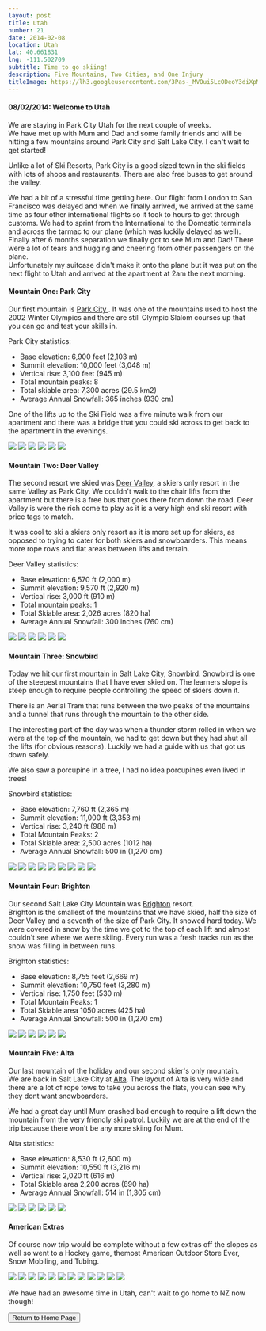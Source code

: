 ```yaml
---
layout: post
title: Utah
number: 21
date: 2014-02-08
location: Utah
lat: 40.661831
lng: -111.502709
subtitle: Time to go skiing!
description: Five Mountains, Two Cities, and One Injury
titleImage: https://lh3.googleusercontent.com/3Pas-_MVOui5LcODeoY3diXpMMM4F9ySoh5MrRLhmApmmscU9s2fQ-DQCX0SZedpylPZht9BGNgmWcY--WaDGPpgTSrG8HX-N3GvMiYL7p3ax2zclHbghECCmU_w7cCe1B1pav7s_08=w2400
---
```


<h4>08/02/2014: Welcome to Utah</h4>

We are staying in Park City Utah for the next couple of weeks. <br>
We have met up with Mum and Dad and some family friends and will be hitting a few mountains around Park City and Salt Lake City. I can't wait to get started!

Unlike a lot of Ski Resorts, Park City is a good sized town in the ski fields with lots of shops and restaurants. There are also free buses to get around the valley.

We had a bit of a stressful time getting here. Our flight from London to San Francisco was delayed and when we finally arrived, we arrived at the same time as four other international flights so it took to hours to get through customs. We had to sprint from the International to the Domestic terminals and across the tarmac to our plane (which was luckily delayed as well). <br>
Finally after 6 months separation we finally got to see Mum and Dad! There were a lot of tears and hugging and cheering from other passengers on the plane. <br>
Unfortunately my suitcase didn't make it onto the plane but it was put on the next flight to Utah and arrived at the apartment at 2am the next morning. 

<h4>Mountain One: Park City</h4>

Our first mountain is <a target="_blank" href="https://www.parkcitymountain.com/">Park City </a>. 
It was one of the mountains used to host the 2002 Winter Olympics and there are still Olympic Slalom courses up that you can go and test your skills in.

Park City statistics:
* Base elevation: 6,900 feet (2,103 m)
* Summit elevation: 10,000 feet (3,048 m)
* Vertical rise: 3,100 feet (945 m)
* Total mountain peaks: 8
* Total skiable area: 7,300 acres (29.5 km2)
* Average Annual Snowfall: 365 inches (930 cm)

One of the lifts up to the Ski Field was a five minute walk from our apartment and there was a bridge that you could ski across to get back to the apartment in the evenings. 

<img src="https://lh3.googleusercontent.com/P-VLh-TJRu0Bg5nx1ybwNv8PGkiIkC4cj302CbAvmysTf5v6eDCtopS579nO7TJc2fZMAieelQPp56rFg6HQrP2xgrRZzV2wjMXV4BSUj26Yr-Stbl_Z4jSqf4A7imudc3vEc-8SLHc=w2400" class="image1">
<img src="https://lh3.googleusercontent.com/WINQbQX1Rk3kWknqloFsdrP5jNNUj5u5-PlCf5d4d23FDazn5RUr_JrQAvjsMGQ8RVMtTMaW_iH2KjfMJpEpebR64c-DFaWrTrnVGPzFEQTPW5t8AVxhVWfgW3CiY60sOujAI9sIGbQ=w2400" class="image1">
<img src="https://lh3.googleusercontent.com/xgO7b6VBE0U8tqdX3uztCnD0wzh1XA9rqusDQXaT0yuZFaky_JaZAftJaiV_9CFnIqoNAqEOXPk0WSU7tNVc2VB5aPxwQ_cFv5PfzhIUdZ18fIvJP1vSfKD8-fe4KObAQsXoTMVJVZ4=w2400" class="image1">
<img src="https://lh3.googleusercontent.com/LQrLwj1RKUQ2PluGIFSTTM2te3QcrXou078z1iXC0CW8nuykwn9-dFARcSoshM1iRuhen2Mc40iNc1nqe15rl5oepa0iNC_Z4fPwf-gOXRzVNaeEqzNGNZb8JlTRo96utolN0_j_Us0=w2400" class="image1">
<img src="https://lh3.googleusercontent.com/wlSOlLQi8xRbVcAXQQcaXugszvz1vTo3RL2gaROEE93Xz4uW_LHGl2_PVmiqmfScaQzSbzq5LaUdfhrYkp2GYf-jUDOc5nUAOwdaLVul5NYoR84p8qjse5zlgQZyaGaog44m7NflnJQ=w2400" class="image1">
<img src="https://lh3.googleusercontent.com/wlvNINEnFN7lgtOTmX49licmKfssEelKgW-kOGmW-o7vKlboeqh8bwU8g33BTD7dvu8F-qDGhrKhlOLM5jwpg00v37PEpfSOYJMERfRQCPAzHsqk4TI746GR4X2Es4RjjYjq0b6KrY0=w2400" class="image1">

<h4>Mountain Two: Deer Valley</h4>

The second resort we skied was <a target="_blank" href="http://www.deervalley.com/">Deer Valley</a>, a skiers only resort in the same Valley as Park City. 
We couldn't walk to the chair lifts from the apartment but there is a free bus that goes there from down the road. 
Deer Valley is were the rich come to play as it is a very high end ski resort with price tags to match. 

It was cool to ski a skiers only resort as it is more set up for skiers, as opposed to trying to cater for both skiers and snowboarders. This means more rope rows and flat areas between lifts and terrain.

Deer Valley statistics:
* Base elevation:	6,570 ft (2,000 m)
* Summit elevation:	9,570 ft (2,920 m)
* Vertical rise:	3,000 ft (910 m)
* Total mountain peaks: 1
* Total Skiable area:	2,026 acres (820 ha)
* Average Annual Snowfall: 300 inches (760 cm)

<img src="https://lh3.googleusercontent.com/nhTrH33HR9Iej-Hdv8gIuMQs9xDx8XyKDNqeK4HNFMiRw7w9tayPFBgGIztCn_MyNPWy9x9OxiV-l07CkElhhxjBIxenZn26-BnRZG-fil7QllHM6pyzfzCD-8fmgxrkC8QgKkATEDc=w2400" class="image1">
<img src="https://lh3.googleusercontent.com/02JHSjSB5tYvDdX1V8zeSS0uv9OEaraG4qVuiA0Zspen8q3tv4elbKjuDsPPSEA93fxN3YAWozvtdHqA8su2KZRBIzRn9saM4z5gfc3YuSZTH4LfqnbgoGpNlTPxRAPIwBX5W8hnERg=w2400" class="image1">
<img src="https://lh3.googleusercontent.com/LbUqnsxxFCmuVrXwJU_JXNVYT8ENUshBK4W-yfJmtbk7T0BHsRgA-jjzmEbwJcIvMhK4jdtCiXep0yNtvuqgaiGP_P_Ryr3Rjyon9jdRbpussybM7kzZv9uIHqChzOZBYtZ7CbUpym8=w2400" class="image1">
<img src="https://lh3.googleusercontent.com/KRJ1_zsIpSuHHSZd3dK8-W8HjKnxYH1s5TtyX15weuwonXwgvYgn5OA9kiMyeMlkVupnlQ3YepFro9HEMbJr63U3q7tht7owmWK4JyYsUIiNuI9wFWSYC1S5vm1blNA3gclkHeIaP8Y=w2400" class="image1">
<img src="https://lh3.googleusercontent.com/swlGDNt3gBmtcT8kKxRKdaQKCUMMrpvnk3OSG19_BXE2jmZ6QaPXsq8o3jzK3VHOi6ftnZcekjTYMn-CfrW4np2HyBJWDMXEBXd2cSGfPEbNnchrl2dxxcyy0oxbFhm0PVoGAmOVJ4Q=w2400" class="image1">
<img src="https://lh3.googleusercontent.com/dEtUJU5tjeiFDyCY0fyoB4bTLPZjxQ-zC4jgKBANe-ZGc0owQqtHv_TJpkELXSp8Ub3vcv5lgSNc_NXOC4hxw_0wkbxE9-80fD08udZ-8_uawX3f7bi4fvU0Ee4vfdJK12HnjpzVlG0=w2400" class="image1">

<h4>Mountain Three: Snowbird</h4>

Today we hit our first mountain in Salt Lake City, <a target="_blank" href="https://www.snowbird.com/">Snowbird</a>. 
Snowbird is one of the steepest mountains that I have ever skied on. The learners slope is steep enough to require people controlling the speed of skiers down it. 

There is an Aerial Tram that runs between the two peaks of the mountains and a tunnel that runs through the mountain to the other side.

The interesting part of the day was when a thunder storm rolled in when we were at the top of the mountain, we had to get down but they had shut all the lifts (for obvious reasons). Luckily we had a guide with us that got us down safely. 

We also saw a porcupine in a tree, I had no idea porcupines even lived in trees!

Snowbird statistics:
* Base elevation:	7,760 ft (2,365 m)
* Summit elevation:	11,000 ft (3,353 m)
* Vertical rise: 3,240 ft (988 m)
* Total Mountain Peaks: 2
* Total Skiable area:	2,500 acres (1012 ha)
* Average Annual Snowfall:	500 in (1,270 cm)

<img src="https://lh3.googleusercontent.com/7aSXUUHrT69FFAzuqMfYT8FiaWmSEbSxAlQ-IIlyiVskJ7t9dymG6vAN-2hEEK3YZhxWDknJphTWee5FwsOZMdDs8sypltEEhjxFMgIL48moj5H-ROWtCO-5Jg0Q6WOZDhWiCZ5Mm2c=w2400" class="image1">
<img src="https://lh3.googleusercontent.com/fUUOiE_onlbbkth539gEVGM_h3ecWWz5pB-frGp8N7CV8tyiEC6-n6xYu_zPZVq5SZG6q0V_1rysbJ3qAWax6a4fO32c81Kn9QJQSpEzebsKQsEfxmo6CzD37vWuSSrkMCg_KzFZccM=w2400" class="image1">
<img src="https://lh3.googleusercontent.com/tAUQPJh2KogsHZNhf56rjXZKFxfdeP2ioF0JS5AnS7SkSvtUV1bZAvOoRUZmJndZ-6k1jaNIsc7mBbN8Ium4mZ02vrh0DbVpBKjcn_TFXSkhKPsM704g5vapedSSdvqrjqPwwCCaJ7w=w2400" class="image1">
<img src="https://lh3.googleusercontent.com/Y5v6nBak9vppmLUHt16Go_6EK3vj1n-8qt_G2TCZsFsJa625hsK4PcLrgKhxVfA2OQ9MpfqM5UXjxk4_F1HHDuFkbpUkox3MWYL83B3gQWRFjy5GfHN7NWR5EFqwacfm9KXM9GKI5rQ=w2400" class="image1">
<img src="https://lh3.googleusercontent.com/xAJzaRsTqHHTrPuPf0ksT-edj0j_bUenqgeaAFvbG73W3tDyqJ9pmKWzojXNt622e2WBY4Uq90Lb12nIyRhHC3p4TFGH3U7W7JLhcjkikyNZyk_RaZ6YXlB_tnmlN6qDmzeld1Pyll0=w2400" class="image1">
<img src="https://lh3.googleusercontent.com/nk5zyFWBGPYfC7Lj5h5Awn5KOTKooo5cCh_oQcNXK8K2PbWiNQtbySmxqHOABjf1_c6ljwp4ouA_1YhI7MASwA5OrqOw8ZMoyh_ESUPAM3m3mh3EP-B-D73lKyYvZp0bv4QGO1grHtw=w2400" class="image1">
<img src="https://lh3.googleusercontent.com/rr71MyrUQ4n4O0XcL3uHTy0sGwMUna0uh6AZmJeMVmhAVQV-ICyUO0vLdWMQRO4HCXkmsjCBytWsFQbt6ep-56jsN6p9ZIMAKqjXfeJgXM2pjhYjPAEKVD80gq05qI-khGXVhuD3gL8=w2400" class="image1">
<img src="https://lh3.googleusercontent.com/coJaKEEgtubyAjz5yM6X841K473T3sCgXF77EBEkalX_sGIB5P3m8BCIk8t-pei5PC9H-rV0tsUsv0ELkAD1LFysphSDsXsxB62sbCFFs9oBgA701gOb4cb3JuD3jPiQnAcSHkQJ-rc=w2400" class="image1">
<img src="https://lh3.googleusercontent.com/iji6ZaOjR0jCOTmqPO7NYkOiADY2Tymflg4VZygL5ZDKupLXgUiPea8X-aMEYZhWhzR8H05yVDGH2IerOJJMV_P5emliNsuWJhNkWsBLqNBUxExo2ROwLB1g-ol1yNbBAl1u-dDcZuE=w2400" class="image1">

<h4>Mountain Four: Brighton</h4>

Our second Salt Lake City Mountain was <a target="_blank" href="http://www.brightonresort.com/">Brighton</a> resort. <br>
Brighton is the smallest of the mountains that we have skied, half the size of Deer Valley and a seventh of the size of Park City. 
It snowed hard today. We were covered in snow by the time we got to the top of each lift and almost couldn't see where we were skiing.
Every run was a fresh tracks run as the snow was filling in between runs. 

Brighton statistics:
* Base elevation:	8,755 feet (2,669 m)
* Summit elevation:	10,750 feet (3,280 m)
* Vertical rise: 1,750 feet (530 m)
* Total Mountain Peaks: 1
* Total Skiable area	1050 acres (425 ha)
* Average Annual Snowfall:	500 in (1,270 cm)

<img src="https://lh3.googleusercontent.com/VEPJOB0euteoK7_w_4MEMOtKunYMyj4uX-2vTMKng55MIOUXqjsEfhtSX9sKl1mDp7EZ3B-x8fk9pBoXfMgeBFZI9X6glaadHVWzYCCRErKPv1vpdQXhwWvtg6D_1hQ_VENek7qTGaU=w2400" class="image1">
<img src="https://lh3.googleusercontent.com/FZn2d3DQlO_DPl0pB0740KxluIPbVyRZ7hUk8RUCto3qyVrY64cTVGOKIxoF1nl0q486ZONEbRkRY13nm1peA8kOSZU9n8tJmpGA42_ktbVhUDFB9fnKVTqji4twKgYVM0S3GUm0ivY=w2400" class="image1">
<img src="https://lh3.googleusercontent.com/FSFSDpbV4oG45JgW60JMdTertU-qwwJ_y0JXFah14NrecFXTSDfWP4lYkOwmBqbc2Z8buD5yv2WRQ8UkkeTshTEphn4l0dN-c6nAZL_cThlbHV9mwAwIW_FBmN7E4zWiQjW0fSO-LqQ=w2400" class="image1">
<img src="https://lh3.googleusercontent.com/pdnLOVcCBHO7WQkHa2uLN2q811mPzuDdz9MLVeEyw2vPQgrdGEDGuQ-TJGXsyyeY_UN_KNUudZUneABt8oBU99553tWwf6CxnBkVIVjSF_Izoibd-fjr6nFxaooe-9mmD36d9iL_SQI=w2400" class="image1">
<img src="https://lh3.googleusercontent.com/JobRf6pJNC6pp8SToY_SNLGgZG1zB4gHE4dmlpf-0073H2Bw2hmOOLlIsAbNMgky-jtc8hc9Hn9vmQMHRdxP3X-RsWuqXE8MzHFIVGKWH9iPUkoTHVgGnBTcfFm4wnp0na2gYLK52yA=w2400" class="image1">
<img src="https://lh3.googleusercontent.com/5hr8A2377k7wr3gMUEpNwPu5zDafuXVN1xoyrezH87j-yiOH9l9wgpyF0lriMKZQpi5CU40hotPP4wk05OuggfOhMTj9r3e-_Fml7YoRMmKUZ6P0KqrXJf9W28OHf56RP2GxjilZYuo=w2400" class="image1">

<h4>Mountain Five: Alta</h4>

Our last mountain of the holiday and our second skier's only mountain. <br>
We are back in Salt Lake City at <a target="_blank" href="https://www.alta.com/">Alta</a>. The layout of Alta is very wide and there are a lot of rope tows to take you across the flats, you can see why they dont want snowboarders.

We had a great day until Mum crashed bad enough to require a lift down the mountain from the very friendly ski patrol.
Luckily we are at the end of the trip because there won't be any more skiing for Mum.

Alta statistics:
* Base elevation:	  8,530 ft (2,600 m)
* Summit elevation:	10,550 ft (3,216 m)
* Vertical rise:	  2,020 ft (616 m)
* Total Skiable area	2,200 acres (890 ha)
* Average Annual Snowfall: 514 in (1,305 cm)

<img src="https://lh3.googleusercontent.com/hZNCqoC7pa0x22-Oxpu7zCXUUF_4mGF-shWOIyZlJ3JC1ibpmh56cLQymNZJ_oG0rvWrx81JaScXyML-153rL2nmqLV-OEhlJe7mYiPDRfILoF8AUE2oGZICvdluzeVvDow5mCs_Mqg=w2400" class="image1">
<img src="https://lh3.googleusercontent.com/8SSWxExVTCWU8chdNK6KEDhwSTvFJ8valPXPNvbX4FwCvsqwYZo_1YcDFJrrmhCo45LRz_wXR1kGzeH4AzYl-HIt8M28asLWH5wNF75uB96DUGZQc7zK1__p5LmlUzWCzD_oJJTRsg8=w2400" class="image1">
<img src="https://lh3.googleusercontent.com/kj_PXh3Z3mGA5089n7Vnnfe3FFt0277sqZzo-Eapc_Of40ndq6b_LkjuH8ZOIaoGwV3T3rQPdTUwLmGzivkxijG3c0s6PVP2MyAaBYujsadnlpParZnBhOjabQYxZfEBJMY9afh-XQo=w2400" class="image1">
<img src="https://lh3.googleusercontent.com/43R3NN5f8X3SR0Vcv7cekA3eREW819pDg9BTT9XIqz1hzF2JcjZmcMWb5uv94k1qhNQzSjOkA-TqGB2FMYDpx-T8qDeeJ3rOi83CQMUI0mCh0O7NXeg6yPTWcEHQFmzN-egHUYER5CM=w2400" class="image1">
<img src="https://lh3.googleusercontent.com/tKUGIklkfXtEkVwL8pXvvTJpd31qsKHumOsugbriImV81ylFDQyefl5lBYraCfst8HPFvUZfazFVJjRSy9Cit07d_2bNwXtUcTkjzE6WFJDO4GH3G4ZDhPrD6yDPJVxUgmk6wqRkolM=w2400" class="image1">
<img src="https://lh3.googleusercontent.com/BZtnzArj7EChN37fgM-iI9GD22DaPDuDCfszI8iZlRty-6CCHtG1bxeL1Aj5YkSYMmNFpHffS75Z5-bvckvNVqABqnXspjvs-lVNLR60bYcQJNKbhXJL35mfIYYio5iyEYW3DJiibXs=w2400" class="image1">

<h4>American Extras</h4>

Of course now trip would be complete without a few extras off the slopes as well so went to a Hockey game, themost American Outdoor Store Ever, Snow Mobiling, and Tubing.

<img src="https://lh3.googleusercontent.com/Ga4VLLrUezXuS36EU4x4iWIK359xbABAZILVN6sLG1d213vd81RDR7bJyZRLuHpkZa3GA4QOJCcKiqTGRhYhFIDu_6VLrFvOpMZphP48uuS6fIFiHEUK6x8YIkAjX9iOnnO4wZB-rN0=w2400" class="image1">
<img src="https://lh3.googleusercontent.com/wwW5_3uJ_rFda8GL1eDtN5Eau-fcezpKYKwS7DIQNZztZU1_RdSvb-PlFR222ZLbIRGT1YBHedmEMG2XqC4_sVOy7b8eSUCQQqTGU-C7mlA_zBz-CkFIQw4Ly5TgAci0Engjt75jdRE=w2400" class="image1">
<img src="https://lh3.googleusercontent.com/xvGi5hk0li_nw83my4j7lwZRDbmbKMYfepMFqNGaF34XUONOyc7DHMMwGUCzxYTEvgVgeUv5rrf1Oo_asCVKwUK9Lvn_vggo5F-mK3NiMBAnqLWlkm4-yO9K3XNkJVGzncZFCpQevfo=w2400" class="image1">
<img src="https://lh3.googleusercontent.com/lfG_jAlJNTRm8BK1mx8i9OpWv2JXC7F_n0LG5e2L-INHZQXGVrXK9xboiOl7NQrN7k2Kj-6k0QgM9J31OrzqvTA891O4Qo-aezt6XcpgRXbcefDXRqbYKTWHMSXNXuXA5kqt_7Rg4s4=w2400" class="image1">
<img src="https://lh3.googleusercontent.com/wtb9rRuur_91bBiaoXKwWD3Mr34OAnPxr1Z9MA90LwvL4FHfj7wRSBDcEbinOSYxOHD46i_P00fGjC9Ro0ctwveHZvKk0Ct9FKOId5EbwJUp7amXjILhN_tzrkEnMOje4HEiED5Sf60=w2400" class="image1">
<img src="https://lh3.googleusercontent.com/apYDDgu-hGvUwMPa8SlmqwObyKC0865Br-BsTJ0BDtbqNq-Gwr0ysWdECrp9nMsUqCdF6kxqfmLJ2k8hHT_1me8Z3QtcE9WZu2HUlIU-OcYX0FPtNGdRMlSMo8ysAuKNI7LP2Q62kHc=w2400" class="image1">
<img src="https://lh3.googleusercontent.com/OxAhjaXiBGTXba_nSz2kLe0R28XXxwEPykQ0KkdxPw-KeSmk8465D3Zmq-EllwZj1u1MN1JmrKHHShEd6Ku4k4ISqrThc_DR2eEjeAeAoXLM8QPFIU_0ISo11Ja67MQripRoZiBA63Y=w2400" class="image1">
<img src="https://lh3.googleusercontent.com/Zz-ddZFSiNUBKitu0_IBLsEt-CEmiycjs8irHCCts4haQlCcNuR9rI3cm2p396YGkex34Aqw4obhYATwQubNtps2cXYM59An3u5DXpnULy2m1BAe9kELiu5HIvvETmuNH8-eC3coAN8=w2400" class="image1">
<img src="https://lh3.googleusercontent.com/Kov9Mn2y2B1E6k5QgLar0JIQTXJF1SNCzvkP1n1kmASPSCftXT_8QJ3KwgzMxUW7E26tOZ_AXnNvfGrGROAy44K0O8qheHN2n_RCKd-V_DVnvie4nqBO2V_Q0dAbgZ9PM-bxkcdNQZ8=w2400" class="image1">
<img src="https://lh3.googleusercontent.com/CuxC0vnK-y7oq26bl0PXgTCtAv4Rj5vwZrXsQYqgUecsUNEDg3lfhV5GEhLHEYb_5UDQxkTrV-4T5aQlJocIiX1BGLC8BytVL98BIQ5Vc5nspEa_liaSGvDSC1zbIiYI28a5961v2BA=w2400" class="image1">
<img src="https://lh3.googleusercontent.com/rdwT6t-ASS80HAjK6vAA4Qv0JY9x-ZndXWA11uTIJeBxR7OgFUjXm-8D7mz4gPSzLB7Kxrb2aHszFtSQ7qpCd3LeFiUIjK1-2waVudLdo8GOUF7PuSJ8V1BcCI2-tdwzVX7M0TzMTuo=w2400" class="image1">
<img src="https://lh3.googleusercontent.com/Pu7KIwyalJpspYmofraLLbInypb_AKIfsnbMerZ3fclhYdLZ8FHvjgMGcEFVfMV1AM5n9y5pX0VOQUFkVArnRLauV0WqqRD_KNEIEAprrBydEWiNMbmfxiMqF9KiciQbfDaRMIdXbrM=w2400" class="image1">

We have had an awesome time in Utah, can't wait to go home to NZ now though!

<div class="wrapper">
  <input type="button" class="button" value="Return to Home Page" onclick="self.close()">
</div>
